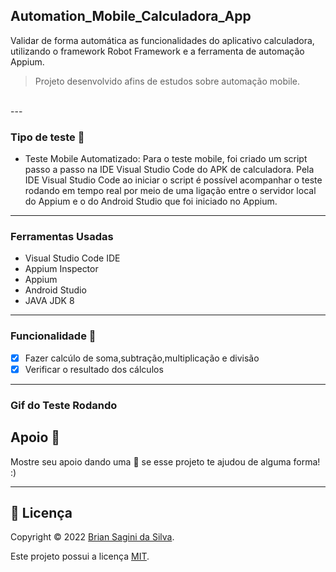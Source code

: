 ## Automation_Mobile_Calculadora_App
Validar de forma automática as funcionalidades do aplicativo calculadora, utilizando o framework Robot Framework e a ferramenta de automação Appium.

>Projeto desenvolvido afins de estudos sobre automação mobile.<br>
<br>
---

### Tipo de teste 🤖

- Teste Mobile Automatizado: Para o teste mobile, foi criado um script passo a passo na IDE Visual Studio Code do APK de calculadora. Pela IDE Visual Studio Code ao iniciar o script é possível acompanhar o teste rodando em tempo real por meio de uma ligação entre o servidor local do Appium e o do Android Studio que foi iniciado no Appium.

---

### Ferramentas Usadas 

- Visual Studio Code IDE
- Appium Inspector
- Appium 
- Android Studio
- JAVA JDK 8

---

### Funcionalidade 📍

- [x] Fazer calcúlo de soma,subtração,multiplicação e divisão
- [x] Verificar o resultado dos cálculos 

---

### Gif do Teste Rodando 



## Apoio 🌟

Mostre seu apoio dando uma 🌟 se esse projeto te ajudou de alguma forma! :)

---
## 📝 Licença

Copyright © 2022 [Brian Sagini da Silva](https://github.com/saggini).

Este projeto possui a licença [MIT]().

